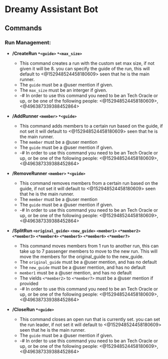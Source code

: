 # Dreamy Assistant Bot

## Commands

### Run Management:

- **/CreateRun `*<guide>` `*<max_size>`**
  - This command creates a run with the custom set max size, if not given it will be 8. you can specify the guide of the run, this will default to <@152948524458180609> seen that he is the main runner.
  - The `guide` must be a @user mention if given. 
  - The `max_size` must be an interger if given.
  - -# In order to use this command you need to be an Tech Oracle or up, or be one of the following people: <@152948524458180609>, <@496387339388452864>

- **/AddRunner `<member>` `*<guide>`**
  - This command adds members to a certain run based on the guide, if not set it will default to <@152948524458180609> seen that he is the main runner.
  - The `member` must be a @user mention
  - The `guide` must be a @user mention if given. 
  - -# In order to use this command you need to be an Tech Oracle or up, or be one of the following people: <@152948524458180609>, <@496387339388452864>

- **/RemoveRunner `<member>` `*<guide>`**
  - This command removes members from a certain run based on the guide, if not set it will default to <@152948524458180609> seen that he is the main runner.
  - The `member` must be a @user mention
  - The `guide` must be a @user mention if given. 
  - -# In order to use this command you need to be an Tech Oracle or up, or be one of the following people: <@152948524458180609>, <@496387339388452864>

- **/SplitRun `<original_guide>` `<new_guide>` `<member1>` `<*member2>` `<*member3>` `<*member4>` `<*member5>` `<*member6>` `<*member7>`**
  - This command moves members from 1 run to another run, this can take up to 7 passenger members to move to the new run. This will move the members for the original_guide to the new_guide.
  - The `original_guide` must be a @user mention, and has no default
  - The `new_guide` must be a @user mention, and has no default
  - `member1` must be a @user mention, and has no default
  - The vields `<*member2>` to `<*member7>` must be a @user mention if provided
  - -# In order to use this command you need to be an Tech Oracle or up, or be one of the following people: <@152948524458180609>, <@496387339388452864>

- **/CloseRun `*<guide>`**
  - This command closes an open run that is currently set. you can set the run leader, if not set it will default to <@152948524458180609> seen that he is the main runner.
  - The `guide` must be a @user mention if given. 
  - -# In order to use this command you need to be an Tech Oracle or up, or be one of the following people: <@152948524458180609>, <@496387339388452864>